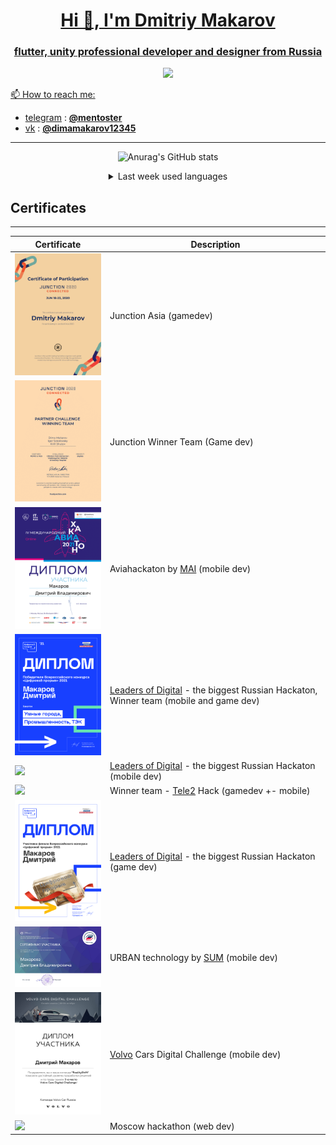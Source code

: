 <p align="center">
  <a href="" rel="noopener">
</p>

<h1 align="center">Hi 👋, I'm Dmitriy Makarov</h1>
<h3 align="center">flutter, unity professional developer and designer from Russia</h3>
<div align="center">
<img src="https://img.shields.io/badge/FAVORITE%20IDE%20-VSCode%20-gray.svg?colorA=1560BD&colorB=1E90FF&style=for-the-badge"/>

</div>

📫 How to reach me:
* [telegram](https://telegram.org/) : **[@mentoster](https://t.me/Mentoster)**
* [vk](https://vk.com/) : **[@dimamakarov12345](https://vk.com/dimamakarov12345)**

---

<div align="center">

![Anurag's GitHub stats](https://github-readme-stats.vercel.app/api?username=mentoster&show_icons=true&include_all_commits=true&count_private=true)

<details >
<summary>Last week used languages</summary>

[![mentoster's wakatime stats](https://github-readme-stats.vercel.app/api/wakatime?username=mentoster)](https://github.com/anuraghazra/github-readme-stats)

</details>

</div>

## Certificates

---
Certificate  | Description
--- | ---
<img src="assets/images/junction_Dmitriy_Makarov Asia-1.png" width="200" /> | Junction Asia (gamedev)
<img src="assets/images/junction_skysea_game-1.png" width="200" /> | Junction Winner Team (Game dev)
<img src="assets/images/diploma-1.png" width="200" /> | Aviahackaton by [MAI](https://en.wikipedia.org/wiki/Moscow_Aviation_Institute) (mobile dev)
<img src="assets/images/Цивровой прорыв финал-1.png" width="200" /> | [Leaders of Digital](https://leadersofdigital.ru/) - the biggest Russian Hackaton, Winner team (mobile and game dev)
<img src="assets/images/прорыв-1.png" width="200"/> | [Leaders of Digital](https://leadersofdigital.ru/) - the biggest Russian Hackaton (mobile dev)
<img src="assets/images/теле2_game-1.png" width="200" /> | Winner team - [Tele2](https://ru.wikipedia.org/wiki/Tele2) Hack (gamedev +- mobile)
<img src="assets/images/прорыв-2021-финал.png" width="200" />| [Leaders of Digital](https://leadersofdigital.ru/) - the biggest Russian Hackaton (game dev)
<img src="assets/images/Сертификат участника Хакатона Макаров МИРЭА.jpg" width="200" />| URBAN technology by [SUM](https://en.wikipedia.org/wiki/State_University_of_Management) (mobile dev)
<img src="assets/images/volvo_page-0001.jpg" width="200" />| [Volvo](https://ru.wikipedia.org/wiki/Volvo) Cars Digital Challenge (mobile dev)
<img src="assets/images/лидеры цыфр. трансформации.-1.png" width="200" />| Moscow hackathon (web dev)
